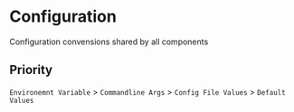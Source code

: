 # Configuration

Configuration convensions shared by all components

## Priority

`Environemnt Variable` > `Commandline Args` > `Config File Values` > `Default Values`
